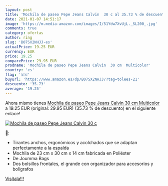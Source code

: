 ```yaml
---
layout: post
title: 'Mochila de paseo Pepe Jeans Calvin  30 c al 35.73 % de descuento'
date: 2021-01-07 14:51:17
image: 'https://m.media-amazon.com/images/I/51Ydw7XvUjL._SL200_.jpg'
comments: true
category: ofertas
author: ring
slug: 'B07SX2NHJJ-es'
actualPrice: 19.25 EUR
currency: EUR
price: 19.25
comparePrice: 29.95 EUR
prodname: 'Mochila de paseo Pepe Jeans Calvin  30 cm  Multicolor'
country: 'es'
flag: '🇪🇸'
buyurl: 'https://www.amazon.es/dp/B07SX2NHJJ/?tag=tolees-21'
descuento: '35.73'
average: '19.25'
---
```


Ahora mismo tienes [Mochila de paseo Pepe Jeans Calvin  30 cm  Multicolor](https://www.amazon.es/dp/B07SX2NHJJ/?tag=tolees-21) a 19.25 EUR (original: 29.95 EUR) (35.73 %  de descuento) en el siguiente enlace!

[![Mochila de paseo Pepe Jeans Calvin  30 c](https://m.media-amazon.com/images/I/51Ydw7XvUjL._SL200_.jpg)](https://www.amazon.es/dp/B07SX2NHJJ/?tag=tolees-21)

🔎:

- Tirantes anchos, ergonómicos y acolchados que se adaptan perfectamente a la espalda
- Mochila de 23 cm x 30 cm x 14 cm fabricada en Poliéster
- De Joumma Bags
- Dos bolsillos frontales, el grande con organizador para accesorios y bolígrafos

[Visítala!!!](https://www.amazon.es/dp/B07SX2NHJJ/?tag=tolees-21)
